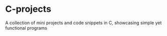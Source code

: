 # C-projects
A collection of mini projects and code snippets in C, showcasing simple yet functional programs
